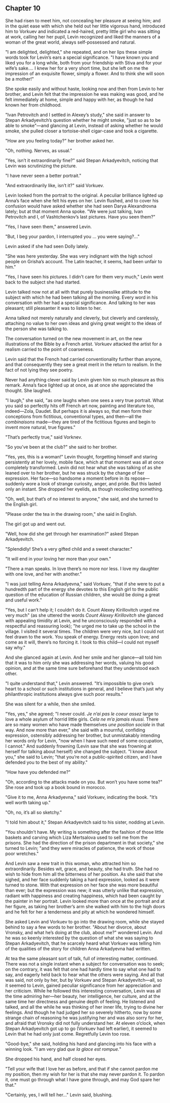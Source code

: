 ## Chapter 10


She had risen to meet him, not concealing her pleasure at seeing him;
and in the quiet ease with which she held out her little vigorous hand,
introduced him to Vorkuev and indicated a red-haired, pretty little girl
who was sitting at work, calling her her pupil, Levin recognized and
liked the manners of a woman of the great world, always self-possessed
and natural.

"I am delighted, delighted," she repeated, and on her lips these simple
words took for Levin’s ears a special significance. "I have known you
and liked you for a long while, both from your friendship with Stiva and
for your wife’s sake.... I knew her for a very short time, but she left
on me the impression of an exquisite flower, simply a flower. And to
think she will soon be a mother!"

She spoke easily and without haste, looking now and then from Levin to
her brother, and Levin felt that the impression he was making was good,
and he felt immediately at home, simple and happy with her, as though he
had known her from childhood.

"Ivan Petrovitch and I settled in Alexey’s study," she said in answer to
Stepan Arkadyevitch’s question whether he might smoke, "just so as to be
able to smoke"—and glancing at Levin, instead of asking whether he would
smoke, she pulled closer a tortoise-shell cigar-case and took a
cigarette.

"How are you feeling today?" her brother asked her.

"Oh, nothing. Nerves, as usual."

"Yes, isn’t it extraordinarily fine?" said Stepan Arkadyevitch, noticing
that Levin was scrutinizing the picture.

"I have never seen a better portrait."

"And extraordinarily like, isn’t it?" said Vorkuev.

Levin looked from the portrait to the original. A peculiar brilliance
lighted up Anna’s face when she felt his eyes on her. Levin flushed, and
to cover his confusion would have asked whether she had seen Darya
Alexandrovna lately; but at that moment Anna spoke. "We were just
talking, Ivan Petrovitch and I, of Vashtchenkov’s last pictures. Have
you seen them?"

"Yes, I have seen them," answered Levin.

"But, I beg your pardon, I interrupted you ... you were saying?..."

Levin asked if she had seen Dolly lately.

"She was here yesterday. She was very indignant with the high school
people on Grisha’s account. The Latin teacher, it seems, had been unfair
to him."

"Yes, I have seen his pictures. I didn’t care for them very much," Levin
went back to the subject she had started.

Levin talked now not at all with that purely businesslike attitude to
the subject with which he had been talking all the morning. Every word
in his conversation with her had a special significance. And talking to
her was pleasant; still pleasanter it was to listen to her.

Anna talked not merely naturally and cleverly, but cleverly and
carelessly, attaching no value to her own ideas and giving great weight
to the ideas of the person she was talking to.

The conversation turned on the new movement in art, on the new
illustrations of the Bible by a French artist. Vorkuev attacked the
artist for a realism carried to the point of coarseness.

Levin said that the French had carried conventionality further than
anyone, and that consequently they see a great merit in the return to
realism. In the fact of not lying they see poetry.

Never had anything clever said by Levin given him so much pleasure as
this remark. Anna’s face lighted up at once, as at once she appreciated
the thought. She laughed.

"I laugh," she said, "as one laughs when one sees a very true portrait.
What you said so perfectly hits off French art now, painting and
literature too, indeed—Zola, Daudet. But perhaps it is always so, that
men form their conceptions from fictitious, conventional types, and
then—all the _combinaisons_ made—they are tired of the fictitious
figures and begin to invent more natural, true figures."

"That’s perfectly true," said Vorknev.

"So you’ve been at the club?" she said to her brother.

"Yes, yes, this is a woman!" Levin thought, forgetting himself and
staring persistently at her lovely, mobile face, which at that moment
was all at once completely transformed. Levin did not hear what she was
talking of as she leaned over to her brother, but he was struck by the
change of her expression. Her face—so handsome a moment before in its
repose—suddenly wore a look of strange curiosity, anger, and pride. But
this lasted only an instant. She dropped her eyelids, as though
recollecting something.

"Oh, well, but that’s of no interest to anyone," she said, and she
turned to the English girl.

"Please order the tea in the drawing room," she said in English.

The girl got up and went out.

"Well, how did she get through her examination?" asked Stepan
Arkadyevitch.

"Splendidly! She’s a very gifted child and a sweet character."

"It will end in your loving her more than your own."

"There a man speaks. In love there’s no more nor less. I love my
daughter with one love, and her with another."

"I was just telling Anna Arkadyevna," said Vorkuev, "that if she were to
put a hundredth part of the energy she devotes to this English girl to
the public question of the education of Russian children, she would be
doing a great and useful work."

"Yes, but I can’t help it; I couldn’t do it. Count Alexey Kirillovitch
urged me very much" (as she uttered the words _Count Alexey
Kirillovitch_ she glanced with appealing timidity at Levin, and he
unconsciously responded with a respectful and reassuring look); "he
urged me to take up the school in the village. I visited it several
times. The children were very nice, but I could not feel drawn to the
work. You speak of energy. Energy rests upon love; and come as it will,
there’s no forcing it. I took to this child—I could not myself say why."

And she glanced again at Levin. And her smile and her glance—all told
him that it was to him only she was addressing her words, valuing his
good opinion, and at the same time sure beforehand that they understood
each other.

"I quite understand that," Levin answered. "It’s impossible to give
one’s heart to a school or such institutions in general, and I believe
that’s just why philanthropic institutions always give such poor
results."

She was silent for a while, then she smiled.

"Yes, yes," she agreed; "I never could. _Je n’ai pas le coeur assez_
large to love a whole asylum of horrid little girls. _Cela ne m’a jamais
réussi._ There are so many women who have made themselves _une position
sociale_ in that way. And now more than ever," she said with a mournful,
confiding expression, ostensibly addressing her brother, but
unmistakably intending her words only for Levin, "now when I have such
need of some occupation, I cannot." And suddenly frowning (Levin saw
that she was frowning at herself for talking about herself) she changed
the subject. "I know about you," she said to Levin; "that you’re not a
public-spirited citizen, and I have defended you to the best of my
ability."

"How have you defended me?"

"Oh, according to the attacks made on you. But won’t you have some tea?"
She rose and took up a book bound in morocco.

"Give it to me, Anna Arkadyevna," said Vorkuev, indicating the book.
"It’s well worth taking up."

"Oh, no, it’s all so sketchy."

"I told him about it," Stepan Arkadyevitch said to his sister, nodding
at Levin.

"You shouldn’t have. My writing is something after the fashion of those
little baskets and carving which Liza Mertsalova used to sell me from
the prisons. She had the direction of the prison department in that
society," she turned to Levin; "and they were miracles of patience, the
work of those poor wretches."

And Levin saw a new trait in this woman, who attracted him so
extraordinarily. Besides wit, grace, and beauty, she had truth. She had
no wish to hide from him all the bitterness of her position. As she said
that she sighed, and her face suddenly taking a hard expression, looked
as it were turned to stone. With that expression on her face she was
more beautiful than ever; but the expression was new; it was utterly
unlike that expression, radiant with happiness and creating happiness,
which had been caught by the painter in her portrait. Levin looked more
than once at the portrait and at her figure, as taking her brother’s arm
she walked with him to the high doors and he felt for her a tenderness
and pity at which he wondered himself.

She asked Levin and Vorkuev to go into the drawing room, while she
stayed behind to say a few words to her brother. "About her divorce,
about Vronsky, and what he’s doing at the club, about me?" wondered
Levin. And he was so keenly interested by the question of what she was
saying to Stepan Arkadyevitch, that he scarcely heard what Vorkuev was
telling him of the qualities of the story for children Anna Arkadyevna
had written.

At tea the same pleasant sort of talk, full of interesting matter,
continued. There was not a single instant when a subject for
conversation was to seek; on the contrary, it was felt that one had
hardly time to say what one had to say, and eagerly held back to hear
what the others were saying. And all that was said, not only by her, but
by Vorkuev and Stepan Arkadyevitch—all, so it seemed to Levin, gained
peculiar significance from her appreciation and her criticism. While he
followed this interesting conversation, Levin was all the time admiring
her—her beauty, her intelligence, her culture, and at the same time her
directness and genuine depth of feeling. He listened and talked, and all
the while he was thinking of her inner life, trying to divine her
feelings. And though he had judged her so severely hitherto, now by some
strange chain of reasoning he was justifying her and was also sorry for
her, and afraid that Vronsky did not fully understand her. At eleven
o’clock, when Stepan Arkadyevitch got up to go (Vorkuev had left
earlier), it seemed to Levin that he had only just come. Regretfully
Levin too rose.

"Good-bye," she said, holding his hand and glancing into his face with a
winning look. "I am very glad _que la glace est rompue._"

She dropped his hand, and half closed her eyes.

"Tell your wife that I love her as before, and that if she cannot pardon
me my position, then my wish for her is that she may never pardon it. To
pardon it, one must go through what I have gone through, and may God
spare her that."

"Certainly, yes, I will tell her..." Levin said, blushing.



